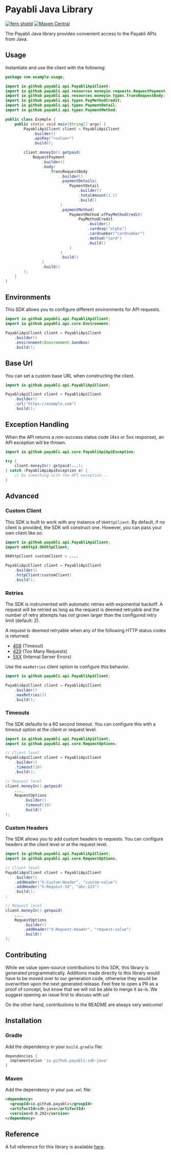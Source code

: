 # Payabli Java Library

[![fern shield](https://img.shields.io/badge/%F0%9F%8C%BF-Built%20with%20Fern-brightgreen)](https://buildwithfern.com?utm_source=github&utm_medium=github&utm_campaign=readme&utm_source=https%3A%2F%2Fgithub.com%2Fpayabli%2Fsdk-java)
[![Maven Central](https://img.shields.io/maven-central/v/io.github.payabli/sdk-java)](https://central.sonatype.com/artifact/io.github.payabli/sdk-java)

The Payabli Java library provides convenient access to the Payabli APIs from Java.

## Usage

Instantiate and use the client with the following:

```java
package com.example.usage;

import io.github.payabli.api.PayabliApiClient;
import io.github.payabli.api.resources.moneyin.requests.RequestPayment;
import io.github.payabli.api.resources.moneyin.types.TransRequestBody;
import io.github.payabli.api.types.PayMethodCredit;
import io.github.payabli.api.types.PaymentDetail;
import io.github.payabli.api.types.PaymentMethod;

public class Example {
    public static void main(String[] args) {
        PayabliApiClient client = PayabliApiClient
            .builder()
            .apiKey("<value>")
            .build();

        client.moneyIn().getpaid(
            RequestPayment
                .builder()
                .body(
                    TransRequestBody
                        .builder()
                        .paymentDetails(
                            PaymentDetail
                                .builder()
                                .totalAmount(1.1)
                                .build()
                        )
                        .paymentMethod(
                            PaymentMethod.ofPayMethodCredit(
                                PayMethodCredit
                                    .builder()
                                    .cardexp("alpha")
                                    .cardnumber("cardnumber")
                                    .method("card")
                                    .build()
                            )
                        )
                        .build()
                )
                .build()
        );
    }
}
```

## Environments

This SDK allows you to configure different environments for API requests.

```java
import io.github.payabli.api.PayabliApiClient;
import io.github.payabli.api.core.Environment;

PayabliApiClient client = PayabliApiClient
    .builder()
    .environment(Environment.Sandbox)
    .build();
```

## Base Url

You can set a custom base URL when constructing the client.

```java
import io.github.payabli.api.PayabliApiClient;

PayabliApiClient client = PayabliApiClient
    .builder()
    .url("https://example.com")
    .build();
```

## Exception Handling

When the API returns a non-success status code (4xx or 5xx response), an API exception will be thrown.

```java
import io.github.payabli.api.core.PayabliApiApiException;

try {
    client.moneyIn().getpaid(...);
} catch (PayabliApiApiException e) {
    // Do something with the API exception...
}
```

## Advanced

### Custom Client

This SDK is built to work with any instance of `OkHttpClient`. By default, if no client is provided, the SDK will construct one. 
However, you can pass your own client like so:

```java
import io.github.payabli.api.PayabliApiClient;
import okhttp3.OkHttpClient;

OkHttpClient customClient = ...;

PayabliApiClient client = PayabliApiClient
    .builder()
    .httpClient(customClient)
    .build();
```

### Retries

The SDK is instrumented with automatic retries with exponential backoff. A request will be retried as long
as the request is deemed retryable and the number of retry attempts has not grown larger than the configured
retry limit (default: 2).

A request is deemed retryable when any of the following HTTP status codes is returned:

- [408](https://developer.mozilla.org/en-US/docs/Web/HTTP/Status/408) (Timeout)
- [429](https://developer.mozilla.org/en-US/docs/Web/HTTP/Status/429) (Too Many Requests)
- [5XX](https://developer.mozilla.org/en-US/docs/Web/HTTP/Status/500) (Internal Server Errors)

Use the `maxRetries` client option to configure this behavior.

```java
import io.github.payabli.api.PayabliApiClient;

PayabliApiClient client = PayabliApiClient
    .builder()
    .maxRetries(1)
    .build();
```

### Timeouts

The SDK defaults to a 60 second timeout. You can configure this with a timeout option at the client or request level.

```java
import io.github.payabli.api.PayabliApiClient;
import io.github.payabli.api.core.RequestOptions;

// Client level
PayabliApiClient client = PayabliApiClient
    .builder()
    .timeout(10)
    .build();

// Request level
client.moneyIn().getpaid(
    ...,
    RequestOptions
        .builder()
        .timeout(10)
        .build()
);
```

### Custom Headers

The SDK allows you to add custom headers to requests. You can configure headers at the client level or at the request level.

```java
import io.github.payabli.api.PayabliApiClient;
import io.github.payabli.api.core.RequestOptions;

// Client level
PayabliApiClient client = PayabliApiClient
    .builder()
    .addHeader("X-Custom-Header", "custom-value")
    .addHeader("X-Request-Id", "abc-123")
    .build();
;

// Request level
client.moneyIn().getpaid(
    ...,
    RequestOptions
        .builder()
        .addHeader("X-Request-Header", "request-value")
        .build()
);
```

## Contributing

While we value open-source contributions to this SDK, this library is generated programmatically.
Additions made directly to this library would have to be moved over to our generation code,
otherwise they would be overwritten upon the next generated release. Feel free to open a PR as
a proof of concept, but know that we will not be able to merge it as-is. We suggest opening
an issue first to discuss with us!

On the other hand, contributions to the README are always very welcome!
## Installation

### Gradle

Add the dependency in your `build.gradle` file:

```groovy
dependencies {
  implementation 'io.github.payabli:sdk-java'
}
```

### Maven

Add the dependency in your `pom.xml` file:

```xml
<dependency>
  <groupId>io.github.payabli</groupId>
  <artifactId>sdk-java</artifactId>
  <version>0.0.292</version>
</dependency>
```

## Reference

A full reference for this library is available [here](https://github.com/payabli/sdk-java/blob/HEAD/./reference.md).
